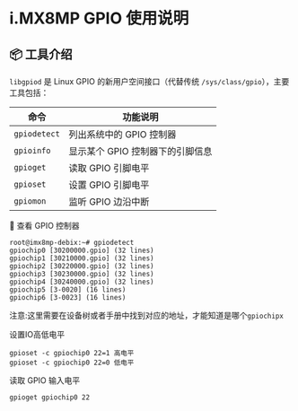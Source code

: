 # i.MX8MP GPIO 使用说明



## 📦 工具介绍

`libgpiod` 是 Linux GPIO 的新用户空间接口（代替传统 `/sys/class/gpio`），主要工具包括：

| 命令         | 功能说明                         |
| ------------ | -------------------------------- |
| `gpiodetect` | 列出系统中的 GPIO 控制器         |
| `gpioinfo`   | 显示某个 GPIO 控制器下的引脚信息 |
| `gpioget`    | 读取 GPIO 引脚电平               |
| `gpioset`    | 设置 GPIO 引脚电平               |
| `gpiomon`    | 监听 GPIO 边沿中断               |



📍 查看 GPIO 控制器

```shell
root@imx8mp-debix:~# gpiodetect 
gpiochip0 [30200000.gpio] (32 lines)
gpiochip1 [30210000.gpio] (32 lines)
gpiochip2 [30220000.gpio] (32 lines)
gpiochip3 [30230000.gpio] (32 lines)
gpiochip4 [30240000.gpio] (32 lines)
gpiochip5 [3-0020] (16 lines)
gpiochip6 [3-0023] (16 lines)

```

注意:这里需要在设备树或者手册中找到对应的地址，才能知道是哪个`gpiochipx`



设置IO高低电平

```shell
gpioset -c gpiochip0 22=1 高电平
gpioset -c gpiochip0 22=0 低电平
```



读取 GPIO 输入电平

```shell
gpioget gpiochip0 22
```

